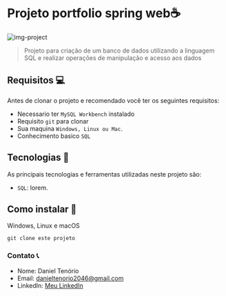 # Projeto portfolio spring web☕

<img src="./img-redme/img-project.png" alt="img-project" />

> Projeto para criação de um banco de dados utilizando a linguagem SQL e realizar operações de manipulação e acesso aos dados

## Requisitos 💻

Antes de clonar o projeto e recomendado você ter os seguintes requisitos:

-   Necessario ter `MySQL Workbench` instalado
-   Requisito `git` para clonar
-   Sua maquina `Windows, Linux ou Mac`.
-   Conhecimento basico `SQL`

## Tecnologias 🚀

As principais tecnologias e ferramentas utilizadas neste projeto são:

-   `SQL`: lorem.

## Como instalar 🚀

Windows, Linux e macOS

```
git clone este projeto
```

### Contato 📞

-   Nome: Daniel Tenório
-   Email: danieltenorio2046@gmail.com
-   LinkedIn: [Meu LinkedIn](https://www.linkedin.com/in/daniel-tenório-6471b0244/)
